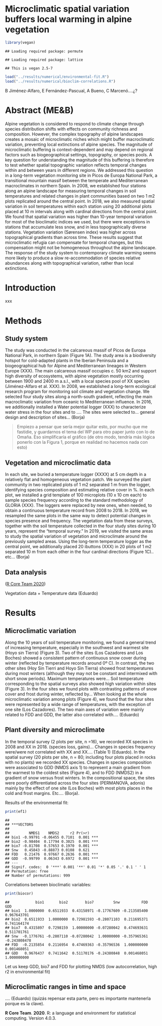 Microclimatic spatial variation buffers local warming in alpine
vegetation
================

``` r
library(vegan)
```

    ## Loading required package: permute

    ## Loading required package: lattice

    ## This is vegan 2.5-7

``` r
load("../results/numerical/environmental-fit.R")
load("../results/numerical/bioclim-correlations.R")
```

B Jiménez-Alfaro, E Fernández-Pascual, A Bueno, C Marcenó….¿?

# Abstract (ME&B)

Alpine vegetation is considered to respond to climate change through
species distribution shifts with effects on community richness and
composition. However, the complex topography of alpine landscapes
creates a mosaic of microclimatic niches which might buffer
macroclimatic variation, preventing local extinctions of alpine species.
The magnitude of microclimatic buffering is context-dependent and may
depend on regional factors such as biogeographical settings, topography,
or species pools. A key question for understanding the magnitude of this
buffering is therefore to test whether spatial topographic variation
reflects temporal changes within and between years in different regions.
We addressed this question in a long-term vegetation monitoring site in
Picos de Europa National Park, a transitional mountain massif between
the temperate and Mediterranean macroclimates in northern Spain. In
2008, we established four stations along an alpine landscape for
measuring temporal changes in soil temperatures and related changes in
plant communities based on two 1 m2 plots replicated around the central
point. In 2018, we also measured spatial variation in soil temperatures
within each station using 20 additional plots placed at 10 m intervals
along with cardinal directions from the central point. We found that
spatial variation was higher than 10-year temporal variation for most of
the bioclimatic indices we used, but there were exceptions in stations
that accumulate less snow, and in less topographically diverse stations.
Vegetation variation (Sørensen index) was higher across topographical
gradients than across time. These results suggest that microclimatic
refugia can compensate for temporal changes, but this compensation might
not be homogeneous throughout the alpine landscape. The response of the
study system to contemporary climate warming seems more likely to
produce a slow re-accommodation of species relative abundances along
with topographical variation, rather than local extinctions.

# Introduction

xxx

# Methods

## Study system

The study was conducted in the calcareous massif of Picos de Europa
National Park, in northern Spain (Figure 1A). The study area is a
biodiversity hotspot for cold-adapted plants in the Iberian Peninsula
and a biogeographical hub for Alpine and Mediterranean lineages in
Western Europe (XXX). The main calcareous massif occupies c. 50 km2 and
support high diversity of ecosystems, with alpine vegetation mostly
occurring between 1900 and 2400 m a.s.l., with a local species pool of
XX species (Jiménez-Alfaro et al. XXX). In 2008, we established a
long-term ecological research program for monitoring soil climate and
vegetation change. We selected four study sites along a north-south
gradient, reflecting the main macroclimatic variation from oceanic to
Mediterranean influence. In 2016, we additionally installed a Water
potential logger (XXX) to characterize water stress in the four sites
and to …. The sites were selected to… general design and description of
sites… (Borja)

> Empiezo a pensar que sería mejor quitar esto, por mucho que me
> fastidie, y guardarnos el tema del WP para otro paper junto con lo de
> Omaña. Eso simplificaría el gráfico (de otro modo, tendría más lógica
> ponerlo con la Figura 1, porque en realidad no hacemos nada con esto)

## Vegetation and microclimatic data

In each site, we buried a temperature logger (XXXX) at 5 cm depth in a
relatively flat and homogeneous vegetation patch. We surveyed the plant
community in two replicated plots of 1 m2 separated 1 m from the logger,
identifying species composition and estimating relative cover in %. In
each plot, we installed a grid template of 100 microplots (10 x 10 cm
each) to sample species frequency according to the standard methodology
of GLORIA (XXX). The loggers were replaced by new ones, when needed, to
obtain a continuous temperature record from 2008 to 2018. In 2018, we
resampled the same plots in the same way to detect potential changes in
species presence and frequency. The vegetation data from these surveys,
together with the soil temperature collected in the four study sites
during 10 years, represent the “temporal survey.” In 2019, we visited
the same areas to study the spatial variation of vegetation and
microclimate around the previously sampled areas. Using the long-term
temperature logger as the central point, we additionally placed 20
ibuttons (XXX) in 20 plots of 1 m2 separated 10 m from each other in the
four cardinal directions (Figure 1C).. etc… (Borja)

## Data analysis

([R Core Team 2020](#ref-RN2315))

Vegetation data + Temperature data (Eduardo)

# Results

## Microclimatic variation

Along the 10 years of soil temperature monitoring, we found a general
trend of increasing temperature, especially in the southwest and warmest
site (Hoyo sin Tierra) (Figure 3). Two of the sites (Los Cazadores and
Los Boches) showed a consistent pattern of continuous snow cover during
winter (reflected by temperature records around 0º C). In contrast, the
two other sites (Hoy Sin Tierri and Hoyo Sin Tierra) showed frost
temperatures during most winters (although they may not be constant and
intermixed with short snow periods). Maximum temperatures were… Soil
temperature corresponding to the spatial surveys also showed high
variation within sites (Figure 3). In the four sites we found plots with
contrasting patterns of snow cover and frost during winter, reflected
by… When looking at the whole microclimatic variation among plots
(Figure 4), we found that the four sites were represented by a wide
range of temperatures, with the exception of one site (Los Cazadores).
The two main axes of variation were mainly related to FDD and GDD, the
latter also correlated with…. (Eduardo)

## Plant diversity and microclimate

In the temporal survey (2 plots per site, n =16), we recorded XX species
in 2008 and XX in 2018. (species loss, gains)… Changes in species
frequency were/were not correlated with XX and XX…. (Table 1) (Eduardo).
In the spatial survey (20 plots per site, n = 80; including four plots
placed in rocks with no plants) we recorded XX species. Changes in
species composition were associated to GDD (NMDS axis 1) to represent a
main gradient from the warmest to the coldest sites (Figure 4), and to
FDD (NMDS2) in a gradient of snow versus frost winters. In the
compositional space, the sites were poorly differentiated across the
four sites (PERMANOVA, adonis) mainly by the effect of one site (Los
Boches) with most plots places in the cold and frost margins. Etc….
(Borja).

Results of the environmental fit:

``` r
print(ef1)
```

    ## 
    ## ***VECTORS
    ## 
    ##         NMDS1    NMDS2     r2 Pr(>r)    
    ## bio1 -0.99791 -0.06455 0.7101  0.001 ***
    ## bio2 -0.98404  0.17794 0.3025  0.001 ***
    ## bio7 -0.81708  0.57653 0.1970  0.001 ***
    ## Snw   0.45843 -0.88873 0.0108  0.621    
    ## FDD   0.21476  0.97667 0.2636  0.001 ***
    ## GDD  -0.99799  0.06343 0.6972  0.001 ***
    ## ---
    ## Signif. codes:  0 '***' 0.001 '**' 0.01 '*' 0.05 '.' 0.1 ' ' 1
    ## Permutation: free
    ## Number of permutations: 999

Correlations between bioclimatic variables:

``` r
print(biocor)
```

    ##            bio1       bio2        bio7         Snw          FDD          GDD
    ## bio1  1.0000000  0.6511933  0.43158971 -0.17767609 -0.213585400  0.967643701
    ## bio2  0.6511933  1.0000000  0.72981593 -0.28071103  0.211695371  0.741164174
    ## bio7  0.4315897  0.7298159  1.00000000 -0.07280042  0.474693631  0.511701761
    ## Snw  -0.1776761 -0.2807110 -0.07280042  1.00000000 -0.357965361 -0.243808478
    ## FDD  -0.2135854  0.2116954  0.47469363 -0.35796536  1.000000000  0.001468051
    ## GDD   0.9676437  0.7411642  0.51170176 -0.24380848  0.001468051  1.000000000

Let us keep GDD, bio7 and FDD for plotting NMDS (low autocorrelation,
high r2 in environmental fit)

## Microclimatic ranges in time and space

…. (Eduardo) (quizás repensar esta parte, pero es importante mantenerla
porque es la clave).

<div id="refs" class="references csl-bib-body">

<div id="ref-RN2315" class="csl-entry">

****R Core Team****. **2020**. <span class="nocase">R: a language and
environment for statistical computing. Version 4.0.3.</span>

</div>

</div>

